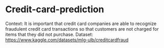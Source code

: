 # Credit-card-prediction
Context:
It is important that credit card companies are able to recognize fraudulent credit card transactions so that customers are not charged for items that they did not purchase.
Dataset: https://www.kaggle.com/datasets/mlg-ulb/creditcardfraud
